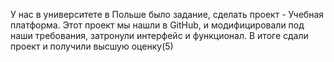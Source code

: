 У нас в университете в Польше было задание, сделать проект - Учебная платформа. Этот проект мы нашли в GitHub, и модифицировали под наши требования, затронули интерфейс и функционал. В итоге сдали проект и получили высшую оценку(5)
